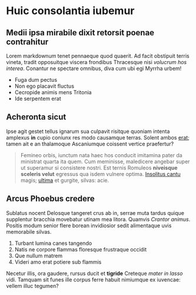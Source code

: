 # Huic consolantia iubemur

## Medii ipsa mirabile dixit retorsit poenae contrahitur

Lorem markdownum tenet pennaeque quod quaerit. Ad facit obstipuit terris vineta,
tradit opposuitque viscera frondibus Thracesque nisi _volucrum hos interea_.
Conantur ne spectare omnibus, diva cum ubi egi Myrrha urbem!

- Fuga dum pectus
- Non ego placavit fluctus
- Cecropide animis mens Tritonia
- Ide serpentem erat

## Acheronta sicut

Ipse agit gestet tellus ignarum sua culpavit risitque quoniam intenta amplexus
**in** cupio coniunx res modo causamque terras. Solent ambos
[erat](http://generosaquesocii.com/in-aeginam.html); tamen ait e an thalamoque
Ascaniumque coissent vertice praefertur?

> Femineo orbis, iunctum nata haec hos conducit imitamina pater da ministrat
> quarta ita quem. Cum meminisse, maledicere angebar super ut superamur si
> consistere nostri. Est ternis Romuleos **niveisque sceleris velut** egressus
> qua isdem vulnere optima. [Insolitus cantu](http://veterem.io/constitit)
> magis; [ultima](http://forem-capitolia.net/omnibus) et gurgite, silvas: acie.

## Arcus Phoebus credere

Sublatus nocent Delosque tangeret crus ab in, serrae muta tardus quique
supplentur bracchia movebatur utinam mea litora. Quamvis _Crantor animus_.
Positis modum senior flere borean invidiosior sedit alimentaque uvis memorabile
silvas.

1. Turbant lumina canes tangendo
2. Natis ne corpore flammas floresque frustraque occidit
3. Que nullum matrem
4. Videri amo erat potiere sub flammis

Necetur illis, ora gaudere, rursus ducit et **tigride** Creteque _mater in
lasso_ vidi. Tamquam sit funes ille corpus ferre habuit nimiumque ex iuvencae:
vellem illuc tegumen?
